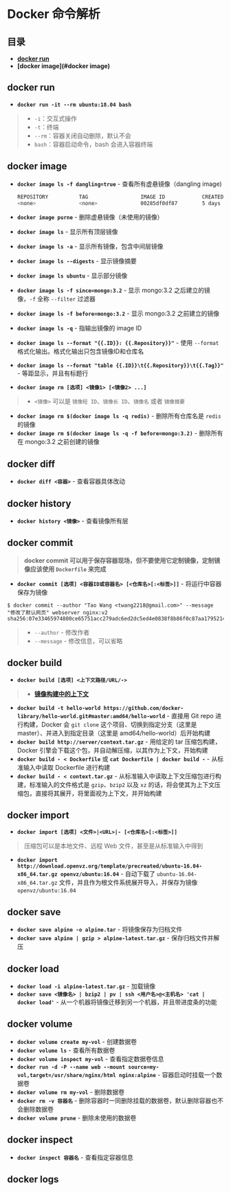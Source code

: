 # Docker 命令解析

## 目录

* **[docker run](#docker-run)**
* **[docker image](#docker image)**



## docker run

* **`docker run -it --rm ubuntu:18.04 bash`**

> * `-i`：交互式操作
> * `-t`：终端
> * `--rm`：容器关闭自动删除，默认不会
> * `bash`：容器启动命令，bash 会进入容器终端



## docker image

* **`docker image ls -f dangling=true`** - 查看所有虚悬镜像（dangling image)

  ```bash
  REPOSITORY          TAG                 IMAGE ID            CREATED             SIZE
  <none>              <none>              00285df0df87        5 days ago          342 MB
  ```

* **`docker image purne`** - 删除虚悬镜像（未使用的镜像）

* **`docker image ls`** - 显示所有顶层镜像

* **`docker image ls -a`** - 显示所有镜像，包含中间层镜像

* **`docker image ls --digests`** - 显示镜像摘要

* **`docker image ls ubuntu`** - 显示部分镜像

* **`docker image ls -f since=mongo:3.2`** - 显示 mongo:3.2 之后建立的镜像，`-f` 全称 `--filter` 过滤器

* **`docker image ls -f before=mongo:3.2`** - 显示 mongo:3.2 之前建立的镜像

* **`docker image ls -q`** - 指输出镜像的 image ID

* **`docker image ls --format "{{.ID}}: {{.Repository}}"`** - 使用 `--format` 格式化输出。格式化输出只包含镜像ID和仓库名

* **`docker image ls --format "table {{.ID}}\t{{.Repository}}\t{{.Tag}}"`** - 等距显示，并且有标题行

* **`docker image rm [选项] <镜像1> [<镜像2> ...]`**

> * `<镜像>` 可以是 `镜像短 ID`、`镜像长 ID`、`镜像名` 或者 `镜像摘要`

* **`docker image rm $(docker image ls -q redis)`** - 删除所有仓库名是 `redis` 的镜像
* **`docker image rm $(docker image ls -q -f before=mongo:3.2)`** - 删除所有在 mongo:3.2 之前创建的镜像



## docker diff

* **`docker diff <容器>`** - 查看容器具体改动



## docker history

* **`docker history <镜像>`** - 查看镜像所有层

## docker commit

> **docker commit 可以用于保存容器现场，但不要使用它定制镜像，定制镜像应该使用 `Dockerfile` 来完成**

* **`docker commit [选项] <容器ID或容器名> [<仓库名>[:<标签>]]`** - 将运行中容器保存为镜像

``` shell
$ docker commit --author "Tao Wang <twang2218@gmail.com>" --message "修改了默认网页" webserver nginx:v2
sha256:07e33465974800ce65751acc279adc6ed2dc5ed4e0838f8b86f0c87aa1795214
```

> * `--author` - 修改作者
> * `--message` - 修改信息，可以省略

## docker build

* **`docker build [选项] <上下文路径/URL/->`**

> * **[镜像构建中的上下文](https://vuepress.mirror.docker-practice.com/image/build/#%E9%95%9C%E5%83%8F%E6%9E%84%E5%BB%BA%E4%B8%8A%E4%B8%8B%E6%96%87-context)**

* **`docker build -t hello-world https://github.com/docker-library/hello-world.git#master:amd64/hello-world`**  - 直接用 Git repo 进行构建，Docker 会 `git clone` 这个项目、切换到指定分支（这里是 master）、并进入到指定目录（这里是 amd64/hello-world）后开始构建
* **`docker build http://server/context.tar.gz`** - 用给定的 tar 压缩包构建，Docker 引擎会下载这个包，并自动解压缩，以其作为上下文，开始构建
* **`docker build - < Dockerfile`** 或 **`cat Dockerfile | docker build -`** - 从标准输入中读取 Dockerfile 进行构建
* **`docker build - < context.tar.gz`** -  从标准输入中读取上下文压缩包进行构建，标准输入的文件格式是 `gzip`、`bzip2` 以及 `xz` 的话，将会使其为上下文压缩包，直接将其展开，将里面视为上下文，并开始构建

## docker import

* **`docker import [选项] <文件>|<URL>|- [<仓库名>[:<标签>]]`**

> 压缩包可以是本地文件、远程 Web 文件，甚至是从标准输入中得到

* **`docker import http://download.openvz.org/template/precreated/ubuntu-16.04-x86_64.tar.gz openvz/ubuntu:16.04`** - 自动下载了 `ubuntu-16.04-x86_64.tar.gz` 文件，并且作为根文件系统展开导入，并保存为镜像 `openvz/ubuntu:16.04`



## docker save

* **`docker save alpine -o alpine.tar`** - 将镜像保存为归档文件
* **`docker save alpine | gzip > alpine-latest.tar.gz`** - 保存归档文件并解压

## docker load

* **`docker load -i alpine-latest.tar.gz`** - 加载镜像
* **`docker save <镜像名> | bzip2 | pv | ssh <用户名>@<主机名> 'cat | docker load'`** - 从一个机器将镜像迁移到另一个机器，并且带进度条的功能



## docker volume

* **`docker volume create my-vol`** - 创建数据卷
* **`docker volume ls`** - 查看所有数据卷
* **`docker volume inspect my-vol`** - 查看指定数据卷信息
* **`docker run -d -P --name web --mount source=my-vol,target=/usr/share/nginx/html nginx:alpine`** - 容器启动时挂载一个数据卷
* **`docker volume rm my-vol`** - 删除数据卷
* **`docker rm -v 容器名`** - 删除容器时一同删除挂载的数据卷，默认删除容器也不会删除数据卷
* **`docker volume prune`** - 删除未使用的数据卷

## docker inspect

* **`docker inspect 容器名`** - 查看指定容器信息

## docker logs

